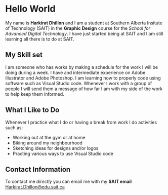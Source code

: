 # Hello World
My name is **Harkirat Dhillon** and I am a student at Southern Alberta Insitute of Technology (SAIT) 
in the **Graphic Design** course for the *School for Advanced Digital Technology*.
I have just started being at SAIT and I am still learning all there is to do at SAIT. 
## My Skill set
I am someone who has works by making a schedule for the work I will be doing during a week.
I have and intermediate experience on Adobe Illustrator and Adobe Photoshop. 
I am learning how to properly code using software such as Visual Studio code. 
Whenever I work with a group of people I will send them a message of how far 
I am with my side of the work to help keep them informed. 
## What I Like to Do
Whenever I practice what I do or having a break from work I do activities such as: 
- Working out at the gym or at home
- Biking around my neighbourhood
- Sketching ideas for designs and/or logos
- Practing various ways to use Visual Studio code
## Contact Information
To contact me *directly* you can email me with my **SAIT email**
<Harkirat.Dhillon@edu.sait.ca>
